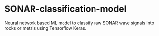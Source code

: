 # SONAR-classification-model
Neural network based ML model to classify raw SONAR wave signals into rocks or metals using Tensorflow Keras.
